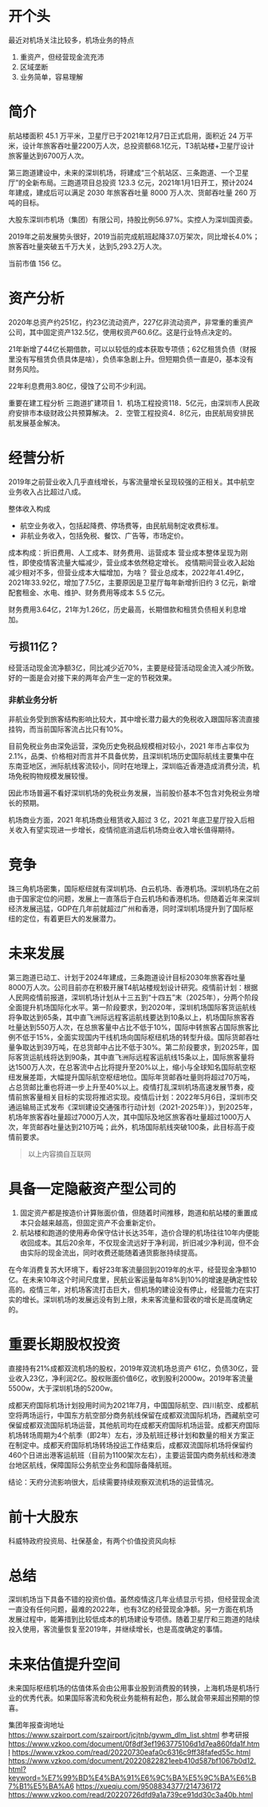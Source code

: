 # 开个头
最近对机场关注比较多，机场业务的特点
1. 重资产，但经营现金流充沛
2. 区域垄断
3. 业务简单，容易理解

# 简介
航站楼面积 45.1 万平米，卫星厅已于2021年12月7日正式启用，面积近 24 万平米，设计年旅客吞吐量2200万人次，总投资额68.1亿元，T3航站楼+卫星厅设计旅客量达到6700万人次。

第三跑道建设中，未来的深圳机场，将建成“三个航站区、三条跑道、一个卫星厅”的全新布局。三跑道项目总投资 123.3 亿元，2021年1月1日开工，预计2024年建成，建成后可以满足 2030 年旅客吞吐量 8000 万人次、货邮吞吐量 260 万吨的目标。

大股东深圳市机场（集团）有限公司，持股比例56.97%。实控人为深圳国资委。

2019年之前发展势头很好，2019当前完成航班起降37.0万架次，同比增长4.0%；旅客吞吐量突破五千万大关，达到5,293.2万人次。

当前市值 156 亿。

# 资产分析
2020年总资产约251亿，约23亿流动资产，227亿非流动资产，非常重的重资产公司，其中固定资产132.5亿，使用权资产60.6亿。这是行业特点决定的。

21年新增了44亿长期借款，可以以较低的成本获取专项债；62亿租赁负债（财报里没有写租赁负债具体是啥），负债率急剧上升。但短期负债一直是0，基本没有财务风险。

22年利息费用3.80亿，侵蚀了公司不少利润。

重要在建工程分析
三跑道扩建项目
1．机场工程投资118．5亿元，由深圳市人民政府安排市本级财政公共预算解决。
2．空管工程投资4．8亿元，由民航局安排民航发展基金解决。

# 经营分析
2019年之前营业收入几乎直线增长，与客流量增长呈现较强的正相关。其中航空业务收入占比超过八成。

整体收入构成
- 航空业务收入，包括起降费、停场费等，由民航局制定收费标准。
- 非航业务收入，包括免税、餐饮、广告等，市场定价。

成本构成：折旧费用、人工成本、财务费用、运营成本
营业成本整体呈现为刚性，即使疫情客流量大幅减少，营业成本依然稳定增长。
疫情期间营业收入起始减少相对不多，但营业成本大幅增加，为啥？
营业总成本，2022年41.49亿，2021年33.92亿，增加了7.5亿，主要原因是卫星厅每年新增折旧约 3 亿元，新增配套租金、水电、维护、财务费用等成本 5.5 亿元。

财务费用3.64亿，21年为1.26亿，历史最高，长期借款和租赁负债相关利息增加。

## 亏损11亿？
经营活动现金流净额3亿，同比减少近70%，主要是经营活动现金流入减少所致。好的一面是会对接下来的两年会产生一定的节税效果。

### 非航业务分析
非航业务受到旅客结构影响比较大，其中增长潜力最大的免税收入跟国际客流直接挂钩，而当前国际客流占比只有10%。

目前免税业务由深免运营，深免历史免税品规模相对较小，2021 年市占率仅为 2.1%，品类、价格相对而言并不具备优势，且深圳机场历史国际航线主要集中在东南亚地区，洲际航线客流较小，同时在地理上，深圳临近香港造成消费分流，机场免税购物规模发展较慢。

因此市场普遍不看好深圳机场的免税业务发展，当前股价基本不包含对免税业务增长的预期。

机场商业方面，2021 年机场商业租赁收入超过 3 亿，2021 年底卫星厅投入后相关收入有望实现进一步增长，疫情彻底消退后机场商业收入增长值得期待。

# 竞争
珠三角机场密集，国际枢纽就有深圳机场、白云机场、香港机场。深圳机场在之前由于国家定位的问题，发展上一直落后于白云机场和香港机场。但随着近年来深圳经济发展迅猛，GDP在几年前就超过广州和香港，同时深圳机场提升到了国际枢纽的定位，有着更巨大的发展潜力。

# 未来发展
第三跑道已动工、计划于2024年建成，三条跑道设计目标2030年旅客吞吐量8000万人次。公司目前亦在积极开展T4航站楼规划设计研究。疫情前计划：根据人民网疫情前报道，深圳机场计划从十三五到“十四五”末（2025年），分两个阶段全面提升机场国际化水平。第一阶段要求，到2020年，深圳机场国际客货运航线将争取达到65条，其中直飞洲际远程客运航线要达到10条以上，机场国际旅客吞吐量达到550万人次，在总旅客量中占比不低于10%，国际中转旅客占国际旅客比例不低于15%，全面实现国内干线机场向国际枢纽机场的转型升级。国际货邮吞吐量争取达到39万吨，在总货邮中占比不低于30%。第二阶段要求，到2025年，国际客货运航线将达到90条，其中直飞洲际远程客运航线15条以上，国际旅客量将达1500万人次，在总客流中占比将提升至20%以上，缩小与全球知名国际航空枢纽发展差距，大幅提升国际航空枢纽地位。国际年货邮吞吐量则将超过70万吨，占总货邮比重也将进一步上升至40%以上。疫情打乱深圳机场高速发展节奏，疫情前旅客量相关目标的实现将推迟实现。疫情后计划：2022年5月6日，深圳市交通运输局正式发布《深圳建设交通强市行动计划（2021-2025年）》，到2025年，机场年旅客吞吐量超过7000万人次，其中国际及地区旅客吞吐量超过1000万人次，年货邮吞吐量达到210万吨；此外，机场国际航线突破100条，此目标高于疫情前要求。
> 以上内容摘自互联网

# 具备一定隐蔽资产型公司的
1. 固定资产都是按造价计算账面价值，但随着时间推移，跑道和航站楼的重置成本只会越来越高，但固定资产不会重新定价。
2. 航站楼和跑道的使用寿命保守估计长达35年，造价合理的机场往往10年内便能收回成本。其后20余年，不仅现金流远好于净利润，折旧减少净利润，但不会由实际的现金流出，同时收费还能随着通货膨胀持续提高。

在今年消费复苏大环境下，看好23年客流量回到2019年的水平，经营现金净额10亿。在未来10年这个时间尺度里，民航业客运量每年8%到10%的增速是确定性较高的。疫情三年，对机场客流打击巨大，但机场的建设没有停止，经营能力在实打实的增长。深圳机场的发展远没有到上限，未来客流量和营收的增长是高度确定的。

# 重要长期股权投资
直接持有21%成都双流机场的股权，2019年双流机场总资产 61亿，负债30亿，营业收入23亿，净利润2亿。股权账面价值6亿，收到股利2000w。2019年客流量5500w，大于深圳机场的5200w。

成都天府国际机场计划投用时间为2021年7月，中国国际航空、四川航空、成都航空将两场运行，中国东方航空部分商务航线保留在成都双流国际机场，西藏航空可保留成都双流国际机场运营，其他航司均在成都天府国际机场运营。成都天府国际机场转场周期为4个航季（即2年）左右，涉及航班迁移计划和数量的相关方案正在制定中。成都天府国际机场转场投运工作结束后，成都双流国际机场将保留约460个日进出港客运航班（目前为1100架次左右），主要运营国内商务航线和港澳台地区航线，保障国际公务航空业务和国际备降航班。

结论：天府分流影响很大，后续需要持续观察双流机场的运营情况。

# 前十大股东
科威特政府投资局、社保基金，有两个价值投资风向标

# 总结
深圳机场当下具备不错的投资价值。虽然疫情这几年业绩显示亏损，但经营现金流一直没有任何问题，最难的2022年，也有3亿的经营现金净额。另一方面在机场发展过程中，能筹措到比较低成本的机场建设专项债。随着卫星厅和三跑道的陆续投入使用，客流量恢复至2019年，并继续增长，也是高度确定的事情。

# 未来估值提升空间
未来国际枢纽机场的估值体系会由公用事业股到消费股的转换，上海机场是机场行业的优秀代表。如果国际客流和免税业务能稍有起色，那么就会带来超出预期的惊喜。


集团年报查询地址
https://www.szairport.com/szairport/jcjtnb/gywm_dlm_list.shtml
参考研报
https://www.vzkoo.com/document/0f8df3ef1963775106d1d7ea860fda1f.html
https://www.vzkoo.com/read/20220730eafa0c6316c9ff38fafed55c.html
https://www.vzkoo.com/document/20220822821eeb410d587bf1067b0d12.html?keyword=%E7%99%BD%E4%BA%91%E6%9C%BA%E5%9C%BA%E6%B7%B1%E5%BA%A6
https://xueqiu.com/9508834377/214736172
https://www.vzkoo.com/read/20220726dfd9a1a739ce91dd30c3a40b.html
